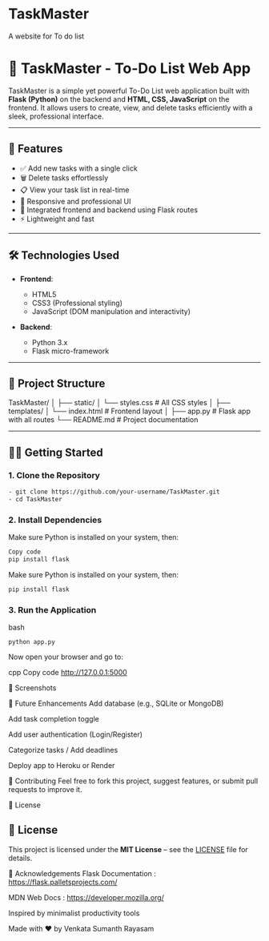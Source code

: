 # TaskMaster
A website for To do list 
# 📝 TaskMaster - To-Do List Web App

TaskMaster is a simple yet powerful To-Do List web application built with **Flask (Python)** on the backend and **HTML, CSS, JavaScript** on the frontend. It allows users to create, view, and delete tasks efficiently with a sleek, professional interface.

---

## 🚀 Features

- ✅ Add new tasks with a single click
- 🗑️ Delete tasks effortlessly
- 📋 View your task list in real-time
- 🎨 Responsive and professional UI
- 🔄 Integrated frontend and backend using Flask routes
- ⚡ Lightweight and fast

---

## 🛠️ Technologies Used

- **Frontend**:
  - HTML5
  - CSS3 (Professional styling)
  - JavaScript (DOM manipulation and interactivity)

- **Backend**:
  - Python 3.x
  - Flask micro-framework

---

## 📁 Project Structure
TaskMaster/
│
├── static/
│ └── styles.css # All CSS styles
│
├── templates/
│ └── index.html # Frontend layout
│
├── app.py # Flask app with all routes
└── README.md # Project documentation


---

## 🧑‍💻 Getting Started

### 1. Clone the Repository

```bash
- git clone https://github.com/your-username/TaskMaster.git
- cd TaskMaster
```
### 2. Install Dependencies
Make sure Python is installed on your system, then:

 ```bash
 Copy code
 pip install flask
 ```
 Make sure Python is installed on your system, then:

 ```bash
 pip install flask
```

### 3. Run the Application
bash
```
python app.py
```
Now open your browser and go to:

cpp
Copy code
http://127.0.0.1:5000

📸 Screenshots


📌 Future Enhancements
 Add database (e.g., SQLite or MongoDB)

 Add task completion toggle

 Add user authentication (Login/Register)

 Categorize tasks / Add deadlines

 Deploy app to Heroku or Render

🤝 Contributing
Feel free to fork this project, suggest features, or submit pull requests to improve it.

📜 License
## 📜 License

This project is licensed under the **MIT License** – see the [LICENSE](LICENSE.txt) file for details.


🙌 Acknowledgements
Flask Documentation : https://flask.palletsprojects.com/

MDN Web Docs : https://developer.mozilla.org/

Inspired by minimalist productivity tools

Made with ❤️ by Venkata Sumanth Rayasam
